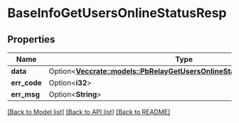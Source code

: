 # BaseInfoGetUsersOnlineStatusResp

## Properties

Name | Type | Description | Notes
------------ | ------------- | ------------- | -------------
**data** | Option<[**Vec<crate::models::PbRelayGetUsersOnlineStatusRespSuccessResult>**](PbRelayGetUsersOnlineStatusRespSuccessResult.md)> |  | [optional]
**err_code** | Option<**i32**> |  | [optional]
**err_msg** | Option<**String**> |  | [optional]

[[Back to Model list]](../README.md#documentation-for-models) [[Back to API list]](../README.md#documentation-for-api-endpoints) [[Back to README]](../README.md)


